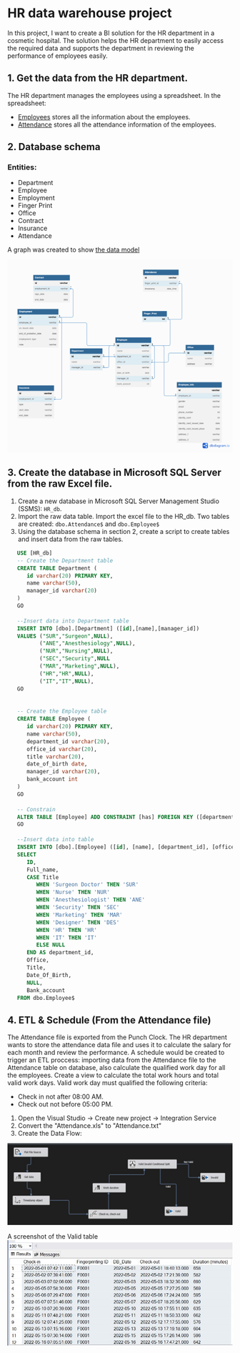 # HR data warehouse project
In this project, I want to create a BI solution for the HR department in a cosmetic hospital. The solution helps the HR department to easily access the required data and supports the department in reviewing the performance of employees easily. 

## 1. Get the data from the HR department. 
The HR department manages the employees using a spreadsheet. In the spreadsheet:
- [Employees](https://docs.google.com/spreadsheets/d/1DJYTOcLgxjPA6KuPBIxC4kz67pX6i5E1KOzKzdORkYk/edit#gid=716097444) stores all the information about the employees. 
- [Attendance](https://docs.google.com/spreadsheets/d/1DJYTOcLgxjPA6KuPBIxC4kz67pX6i5E1KOzKzdORkYk/edit#gid=1114897994) stores all the attendance information of the employees. 

## 2. Database schema

### Entities: 
- Department
- Employee
- Employment
- Finger Print
- Office
- Contract
- Insurance
- Attendance 

A graph was created to show [the data model](https://dbdiagram.io/d/64574475dca9fb07c4a301cd)


![Data Model](db_schema.jpeg)

## 3. Create the database in Microsoft SQL Server from the raw Excel file. 
1. Create a new database in Microsoft SQL Server Management Studio (SSMS): ```HR_db```.
2. Import the raw data table. Import the excel file to the HR_db. Two tables are created: ```dbo.Attendance$``` and ```dbo.Employee$``` 
3. Using the database schema in section 2, create a script to create tables and insert data from the raw tables.
```sql
   USE [HR_db] 
   -- Create the Department table
   CREATE TABLE Department (
      id varchar(20) PRIMARY KEY, 
      name varchar(50),
      manager_id varchar(20)
   )
   GO
   
   --Insert data into Department table
   INSERT INTO [dbo].[Department] ([id],[name],[manager_id]) 
   VALUES ("SUR","Surgeon",NULL),
          ("ANE","Anesthesiology",NULL),
          ("NUR","Nursing",NULL),
          ("SEC","Security",NULL
          ("MAR","Marketing",NULL),
          ("HR","HR",NULL),
          ("IT","IT",NULL),
   GO
   
   
   -- Create the Employee table
   CREATE TABLE Employee (
      id varchar(20) PRIMARY KEY,
      name varchar(50),
      department_id varchar(20),
      office_id varchar(20), 
      title varchar(20),
      date_of_birth date,
      manager_id varchar(20),
      bank_account int
   )    
   GO
 
   -- Constrain
   ALTER TABLE [Employee] ADD CONSTRAINT [has] FOREIGN KEY ([department_id]) REFERENCES [Department] ([id])
   GO
   
   --Insert data into table
   INSERT INTO [dbo].[Employee] ([id], [name], [department_id], [office_id], [title], [date_of_birth], [manager_id], [bank_account])
   SELECT 
      ID,
      Full_name,
      CASE Title
         WHEN 'Surgeon Doctor' THEN 'SUR'
         WHEN 'Nurse' THEN 'NUR'
         WHEN 'Anesthesiologist' THEN 'ANE'
         WHEN 'Security' THEN 'SEC'
         WHEN 'Marketing' THEN 'MAR'
         WHEN 'Designer' THEN 'DES'
         WHEN 'HR' THEN 'HR'
         WHEN 'IT' THEN 'IT'
         ELSE NULL
      END AS department_id,
      Office,
      Title,
      Date_Of_Birth,
      NULL, 
      Bank_account
   FROM dbo.Employee$
```
## 4. ETL & Schedule (From the Attendance file)
The Attendance file is exported from the Punch Clock. The HR department wants to store the attendance data file and uses it to calculate the salary for each month and review the performance. A schedule would be created to trigger an ETL proccess: importing data from the Attendance file to the Attendance table on database, also calculate the qualified work day for all the employees. Create a view to calculate the total work hours and total valid work days. Valid work day must qualified the following criteria:
- Check in not after 08:00 AM. 
- Check out not before 05:00 PM. 

1. Open the Visual Studio -> Create new project -> Integration Service
2. Convert the "Attendance.xls" to "Attendance.txt"
3. Create the Data Flow:

![Data Flow](Data_flow.jpeg)

A screenshot of the Valid table 
![Valid Table](Valid_table.jpeg)
